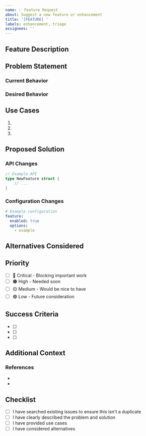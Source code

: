 ```yaml
---
name: ✨ Feature Request
about: Suggest a new feature or enhancement
title: '[FEATURE] '
labels: enhancement, triage
assignees: ''
---
```


## Feature Description
<!-- A clear and concise description of the feature you'd like -->

## Problem Statement
<!-- Describe the problem this feature would solve -->

### Current Behavior
<!-- How things work currently -->

### Desired Behavior
<!-- How you'd like things to work -->

## Use Cases
<!-- Describe specific use cases for this feature -->

1. 
2. 
3. 

## Proposed Solution
<!-- Describe your proposed solution or implementation approach -->

### API Changes
<!-- If applicable, describe API changes -->

```go
// Example API
type NewFeature struct {
    // ...
}
```

### Configuration Changes
<!-- If applicable, describe configuration changes -->

```yaml
# Example configuration
feature:
  enabled: true
  options:
    - example
```

## Alternatives Considered
<!-- Describe alternative solutions or features you've considered -->

## Priority
<!-- How important is this feature? -->

- [ ] 🔴 Critical - Blocking important work
- [ ] 🟠 High - Needed soon
- [ ] 🟡 Medium - Would be nice to have
- [ ] 🟢 Low - Future consideration

## Success Criteria
<!-- How will we know when this feature is successfully implemented? -->

- [ ] 
- [ ] 
- [ ] 

## Additional Context
<!-- Add any other context, mockups, or examples about the feature request here -->

### References
<!-- Links to relevant documentation, RFCs, or discussions -->

- 
- 

## Checklist
- [ ] I have searched existing issues to ensure this isn't a duplicate
- [ ] I have clearly described the problem and solution
- [ ] I have provided use cases
- [ ] I have considered alternatives
